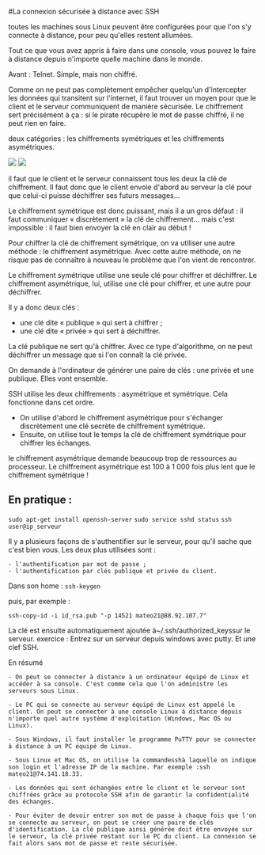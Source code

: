 #La connexion sécurisée à distance avec SSH

toutes les machines sous Linux peuvent être configurées pour que l'on s'y connecte à distance, pour peu qu'elles restent allumées.

Tout ce que vous avez appris à faire dans une console, vous pouvez le faire à distance depuis n'importe quelle machine dans le monde.

Avant : Telnet. Simple, mais non chiffré.

Comme on ne peut pas complètement empêcher quelqu'un d'intercepter les données qui transitent sur l'internet, il faut trouver un moyen pour que le client et le serveur communiquent de manière sécurisée. Le chiffrement sert précisément à ça : si le pirate récupère le mot de passe chiffré, il ne peut rien en faire.

deux catégories : les chiffrements symétriques et les chiffrements asymétriques.

![](https://user.oc-static.com/files/144001_145000/144717.png)
![](https://user.oc-static.com/files/144001_145000/144718.png)

il faut que le client et le serveur connaissent tous les deux la clé de chiffrement.
Il faut donc que le client envoie d'abord au serveur la clé pour que celui-ci puisse déchiffrer ses futurs messages…

Le chiffrement symétrique est donc puissant, mais il a un gros défaut : il faut communiquer « discrètement » la clé de chiffrement… mais c'est impossible : il faut bien envoyer la clé en clair au début !

Pour chiffrer la clé de chiffrement symétrique, on va utiliser une autre méthode : le chiffrement asymétrique. Avec cette autre méthode, on ne risque pas de connaître à nouveau le problème que l'on vient de rencontrer.

Le chiffrement symétrique utilise une seule clé pour chiffrer et déchiffrer.
Le chiffrement asymétrique, lui, utilise une clé pour chiffrer, et une autre pour déchiffrer.

Il y a donc deux clés :

- une clé dite « publique » qui sert à chiffrer ;
- une clé dite « privée » qui sert à déchiffrer.

La clé publique ne sert qu'à chiffrer. Avec ce type d'algorithme, on ne peut déchiffrer un message que si l'on connaît la clé privée.

On demande à l'ordinateur de générer une paire de clés : une privée et une publique. Elles vont ensemble.

SSH utilise les deux chiffrements : asymétrique et symétrique. Cela fonctionne dans cet ordre.

- On utilise d'abord le chiffrement asymétrique pour s'échanger discrètement une clé secrète de chiffrement symétrique.
- Ensuite, on utilise tout le temps la clé de chiffrement symétrique pour chiffrer les échanges.

le chiffrement asymétrique demande beaucoup trop de ressources au processeur. Le chiffrement asymétrique est 100 à 1 000 fois plus lent que le chiffrement symétrique !


## En pratique :

`sudo apt-get install openssh-server`
`sudo service sshd status`
`ssh user@ip_serveur`

Il y a plusieurs façons de s'authentifier sur le serveur, pour qu'il sache que c'est bien vous. Les deux plus utilisées sont :

    - l'authentification par mot de passe ;
    - l'authentification par clés publique et privée du client.

Dans son home :
`ssh-keygen`

puis, par exemple :

`ssh-copy-id -i id_rsa.pub "-p 14521 mateo21@88.92.107.7"`

La clé est ensuite automatiquement ajoutée à~/.ssh/authorized_keyssur le serveur. 
exercice : Entrez sur un serveur depuis windows avec putty. Et une clef SSH.

En résumé

    - On peut se connecter à distance à un ordinateur équipé de Linux et accéder à sa console. C'est comme cela que l'on administre les serveurs sous Linux.

    - Le PC qui se connecte au serveur équipé de Linux est appelé le client. On peut se connecter à une console Linux à distance depuis n'importe quel autre système d'exploitation (Windows, Mac OS ou Linux).

    - Sous Windows, il faut installer le programme PuTTY pour se connecter à distance à un PC équipé de Linux.

    - Sous Linux et Mac OS, on utilise la commandesshà laquelle on indique son login et l'adresse IP de la machine. Par exemple :ssh mateo21@74.141.18.33.

    - Les données qui sont échangées entre le client et le serveur sont chiffrées grâce au protocole SSH afin de garantir la confidentialité des échanges.

    - Pour éviter de devoir entrer son mot de passe à chaque fois que l'on se connecte au serveur, on peut se créer une paire de clés d'identification. La clé publique ainsi générée doit être envoyée sur le serveur, la clé privée restant sur le PC du client. La connexion se fait alors sans mot de passe et reste sécurisée.